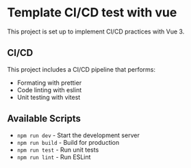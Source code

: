 # Template CI/CD test with vue

This project is set up to implement CI/CD practices with Vue 3.

## CI/CD

This project includes a CI/CD pipeline that performs:

- Formating with prettier
- Code linting with eslint
- Unit testing with vitest

## Available Scripts

- `npm run dev` - Start the development server
- `npm run build` - Build for production
- `npm run test` - Run unit tests
- `npm run lint` - Run ESLint
